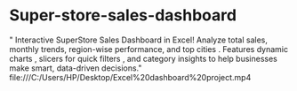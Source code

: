 # Super-store-sales-dashboard
" Interactive SuperStore Sales Dashboard in Excel!  Analyze total sales, monthly trends, region-wise performance, and top cities . Features dynamic charts , slicers for quick filters , and category insights  to help businesses make smart, data-driven decisions."
file:///C:/Users/HP/Desktop/Excel%20dashboard%20project.mp4
